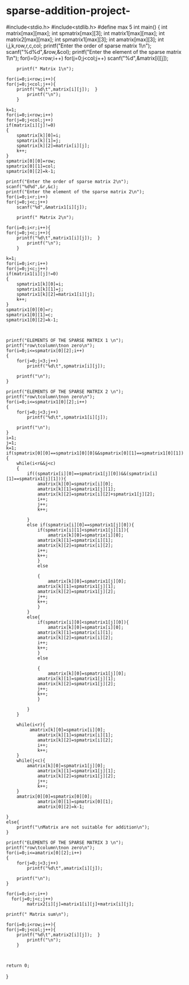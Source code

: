 # sparse-addition-project-
#include<stdio.h>
#include<stdlib.h>
#define max 5
int main()
{
	int matrix[max][max];
	int spmatrix[max][3];
	int matrix1[max][max];
    int matrix2[max][max];
	int spmatrix1[max][3];
	int amatrix[max][3];
	int i,j,k,row,r,c,col;
	printf("Enter the order of sparse matrix 1\n");
	scanf("%d%d",&row,&col);
	printf("Enter the element of the sparse matrix 1\n");
	for(i=0;i<row;i++)
	for(j=0;j<col;j++)
		scanf("%d",&matrix[i][j]);
		
		printf(" Matrix 1\n");
		
 	for(i=0;i<row;i++){
	for(j=0;j<col;j++){
		printf("%d\t",matrix[i][j]);  }
			printf("\n");
		}
		
	k=1;
	for(i=0;i<row;i++)
	for(j=0;j<col;j++)
	if(matrix[i][j]!=0)
	{
		spmatrix[k][0]=i;
		spmatrix[k][1]=j;
		spmatrix[k][2]=matrix[i][j];
		k++;
	}
	spmatrix[0][0]=row;
	spmatrix[0][1]=col;
	spmatrix[0][2]=k-1;
	
	printf("Enter the order of sparse matrix 2\n");
	scanf("%d%d",&r,&c);
	printf("Enter the element of the sparse matrix 2\n");
	for(i=0;i<r;i++)
	for(j=0;j<c;j++)
		scanf("%d",&matrix1[i][j]);
		
		printf(" Matrix 2\n");
		
 	for(i=0;i<r;i++){
	for(j=0;j<c;j++){
		printf("%d\t",matrix1[i][j]);  }
			printf("\n");
		}
		
	k=1;
	for(i=0;i<r;i++)
	for(j=0;j<c;j++)
	if(matrix1[i][j]!=0)
	{
		spmatrix1[k][0]=i;
		spmatrix1[k][1]=j;
		spmatrix1[k][2]=matrix1[i][j];
		k++;
	}
	spmatrix1[0][0]=r;
	spmatrix1[0][1]=c;
	spmatrix1[0][2]=k-1;
	
	

	printf("ELEMENTS OF THE SPARSE MATRIX 1 \n");
	printf("row\tcolumn\tnon zero\n");
	for(i=0;i<=spmatrix[0][2];i++)
	{
		for(j=0;j<3;j++)
			printf("%d\t",spmatrix[i][j]);

		printf("\n");
	}
	
	printf("ELEMENTS OF THE SPARSE MATRIX 2 \n");
	printf("row\tcolumn\tnon zero\n");
	for(i=0;i<=spmatrix1[0][2];i++)
	{
		for(j=0;j<3;j++)
			printf("%d\t",spmatrix1[i][j]);

		printf("\n");
	}
	i=1;
	j=1;
	k=1;
	if(spmatrix[0][0]==spmatrix1[0][0]&&spmatrix[0][1]==spmatrix1[0][1])
	{
	    while(i<r&&j<c)
	    {
	        if((spmatrix[i][0]==spmatrix1[j][0])&&(spmatrix[i][1]==spmatrix1[j][1])){
	            amatrix[k][0]=spmatrix[i][0];
	            amatrix[k][1]=spmatrix1[j][1];
	            amatrix[k][2]=spmatrix[i][2]+spmatrix1[j][2];
	            i++;
	            j++;
	            k++;
	            
	        }
	        else if(spmatrix[i][0]==spmatrix1[j][0]){
	            if(spmatrix[i][1]<spmatrix1[j][1]){
	                amatrix[k][0]=spmatrix[i][0];
	            amatrix[k][1]=spmatrix[i][1];
	            amatrix[k][2]=spmatrix[i][2];
	            i++;
	            k++;
	            }
	            else
	            
	            {
	                amatrix[k][0]=spmatrix1[j][0];
	            amatrix[k][1]=spmatrix1[j][1];
	            amatrix[k][2]=spmatrix1[j][2];
	            j++;
	            k++;
	            }
	        }
	        else{
	            if(spmatrix[i][0]<spmatrix1[j][0]){
	                amatrix[k][0]=spmatrix[i][0];
	            amatrix[k][1]=spmatrix[i][1];
	            amatrix[k][2]=spmatrix[i][2];
	            i++;
	            k++;
	            }
	            else
	            
	            {
	                amatrix[k][0]=spmatrix1[j][0];
	            amatrix[k][1]=spmatrix1[j][1];
	            amatrix[k][2]=spmatrix1[j][2];
	            j++;
	            k++;
	            }
	            
	        }
	    }
	    
	    while(i<r){
	         amatrix[k][0]=spmatrix[i][0];
	            amatrix[k][1]=spmatrix[i][1];
	            amatrix[k][2]=spmatrix[i][2];
	            i++;
	            k++;
	    }
	    while(j<c){
	        amatrix[k][0]=spmatrix1[j][0];
	            amatrix[k][1]=spmatrix1[j][1];
	            amatrix[k][2]=spmatrix1[j][2];
	            j++;
	            k++;
	    }
	    amatrix[0][0]=spmatrix[0][0];
	            amatrix[0][1]=spmatrix[0][1];
	            amatrix[0][2]=k-1;
	    
	}
	else{
	    printf("\nMatrix are not suitable for addition\n");
	}
	
	printf("ELEMENTS OF THE SPARSE MATRIX 3 \n");
	printf("row\tcolumn\tnon zero\n");
	for(i=0;i<=amatrix[0][2];i++)
	{
		for(j=0;j<3;j++)
			printf("%d\t",amatrix[i][j]);

		printf("\n");
	}
	
	for(i=0;i<r;i++)
	  for(j=0;j<c;j++)
	        matrix2[i][j]=matrix1[i][j]+matrix[i][j];
	        
	printf(" Matrix sum\n");
		
 	for(i=0;i<row;i++){
	for(j=0;j<col;j++){
		printf("%d\t",matrix2[i][j]);  }
			printf("\n");
		}
	        
	 
	
	return 0;
}
